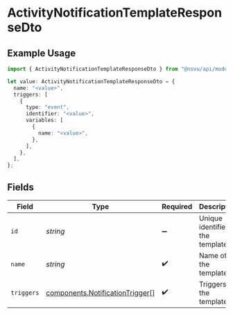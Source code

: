 # ActivityNotificationTemplateResponseDto

## Example Usage

```typescript
import { ActivityNotificationTemplateResponseDto } from "@novu/api/models/components";

let value: ActivityNotificationTemplateResponseDto = {
  name: "<value>",
  triggers: [
    {
      type: "event",
      identifier: "<value>",
      variables: [
        {
          name: "<value>",
        },
      ],
    },
  ],
};
```

## Fields

| Field                                                                              | Type                                                                               | Required                                                                           | Description                                                                        |
| ---------------------------------------------------------------------------------- | ---------------------------------------------------------------------------------- | ---------------------------------------------------------------------------------- | ---------------------------------------------------------------------------------- |
| `id`                                                                               | *string*                                                                           | :heavy_minus_sign:                                                                 | Unique identifier of the template                                                  |
| `name`                                                                             | *string*                                                                           | :heavy_check_mark:                                                                 | Name of the template                                                               |
| `triggers`                                                                         | [components.NotificationTrigger](../../models/components/notificationtrigger.md)[] | :heavy_check_mark:                                                                 | Triggers of the template                                                           |